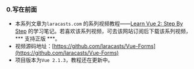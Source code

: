 ### 0.写在前面
* 本系列文章为`laracasts.com` 的系列视频教程——[Learn Vue 2: Step By Step](https://laracasts.com/series/learn-vue-2-step-by-step) 的学习笔记。若喜欢该系列视频，可去该网站订阅后下载该系列视频，*** 支持正版 ***。
* 视频源码地址：[https://github.com/laracasts/Vue-Forms](https://github.com/laracasts/Vue-Forms)
* 项目版本为`Vue 2.1.3`，教程还在更新中。